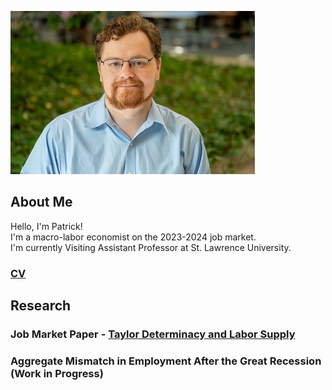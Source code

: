 ![Image](./docs/profilepic.jpg)
## About Me
Hello, I'm Patrick!   
I'm a macro-labor economist on the 2023-2024 job market.   
I'm currently Visiting Assistant Professor at St. Lawrence University.   

### [CV](./docs/BurkePatrick-CV.pdf) 

## Research
### Job Market Paper - [Taylor Determinacy and Labor Supply](./docs/lsupplydetS-2.pdf)
### Aggregate Mismatch in Employment After the Great Recession (Work in Progress)
